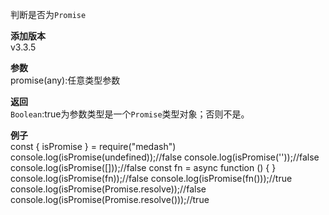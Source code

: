 

判断是否为`Promise`
  
**添加版本**  
v3.3.5

**参数**   
promise(any):任意类型参数

**返回**  
`Boolean`:true为参数类型是一个`Promise`类型对象；否则不是。

**例子**  
<me-embed>const  { isPromise }  = require("medash")
console.log(isPromise(undefined));//false
console.log(isPromise(''));//false
console.log(isPromise([]));//false
const fn = async function () { }
console.log(isPromise(fn));//false
console.log(isPromise(fn()));//true
console.log(isPromise(Promise.resolve));//false
console.log(isPromise(Promise.resolve()));//true</me-embed>  
